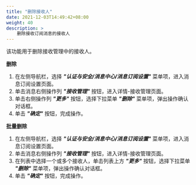 ```yaml
---
title: "删除接收人"
date: 2021-12-03T14:49:42+08:00
weight: 40
description: >
    删除接收订阅消息的接收人
---
```


该功能用于删除接收管理中的接收人。

**删除**

1. 在左侧导航栏，选择 **_"认证与安全/消息中心/消息订阅设置"_** 菜单项，进入消息订阅设置页面。
2. 单击消息右侧操作列 **_"接收管理"_** 按钮，进入详情-接收管理页面。
2. 单击右侧操作列 **_"更多"_** 按钮，选择下拉菜单 **_"删除"_** 菜单项，弹出操作确认对话框。
3. 单击 **_"确定"_** 按钮，完成操作。

**批量删除**

1. 在左侧导航栏，选择 **_"认证与安全/消息中心/消息订阅设置"_** 菜单项，进入消息订阅设置页面。
2. 单击消息右侧操作列 **_"接收管理"_** 按钮，进入详情-接收管理页面。
2. 在列表中选择一个或多个接收人，单击列表上方 **_"更多"_** 按钮，选择下拉菜单 **_"删除"_** 菜单项，弹出操作确认对话框。
3. 单击 **_"确定"_** 按钮，完成操作。